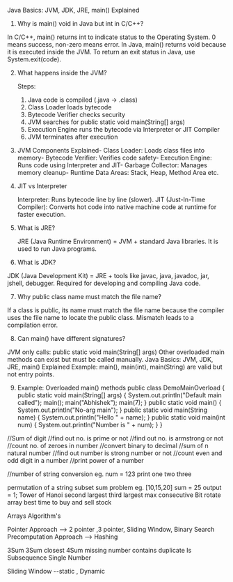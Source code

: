 Java Basics: JVM, JDK, JRE, main() Explained

1.  Why is main() void in Java but int in C/C++?

In C/C++, main() returns int to indicate status to the Operating System. 0 means success, non-zero means error.
In Java, main() returns void because it is executed inside the JVM. To return an exit status in Java, use
System.exit(code).

2.  What happens inside the JVM?

    Steps:

    1. Java code is compiled (.java -> .class)
    2. Class Loader loads bytecode
    3. Bytecode Verifier checks security
    4. JVM searches for public static void main(String[] args)
    5. Execution Engine runs the bytecode via Interpreter or JIT Compiler
    6. JVM terminates after execution

3.  JVM Components Explained-
    Class Loader: Loads class files into memory-
    Bytecode Verifier: Verifies code safety-
    Execution Engine: Runs code using Interpreter and JIT-
    Garbage Collector: Manages memory cleanup-
    Runtime Data Areas: Stack, Heap, Method Area etc.

4.  JIT vs Interpreter

    Interpreter: Runs bytecode line by line (slower).
    JIT (Just-In-Time Compiler): Converts hot code into native machine code at runtime for faster execution.

5.  What is JRE?

    JRE (Java Runtime Environment) = JVM + standard Java libraries.
    It is used to run Java programs.

6.  What is JDK?

JDK (Java Development Kit) = JRE + tools like javac, java, javadoc, jar, jshell, debugger.
Required for developing and compiling Java code.

7.  Why public class name must match the file name?

If a class is public, its name must match the file name because the compiler uses the file name to locate the public class.
Mismatch leads to a compilation error.

8.  Can main() have different signatures?

JVM only calls: public static void main(String[] args)
Other overloaded main methods can exist but must be called manually.
Java Basics: JVM, JDK, JRE, main() Explained
Example: main(), main(int), main(String) are valid but not entry points.

9.  Example: Overloaded main() methods
    public class DemoMainOverload {
    public static void main(String[] args) {
    System.out.println("Default main called");
    main();
    main("Abhishek");
    main(7);
    }
    public static void main() { System.out.println("No-arg main"); }
    public static void main(String name) { System.out.println("Hello " + name); }
    public static void main(int num) { System.out.println("Number is " + num); }
    }


//Sum of digit
//find out no. is prime or not
//find out no. is armstrong or not
//count no. of zeroes in number
//convert binary to decimal
//sum of n natural number
//find out number is strong number or not
//count even and odd digit in a number
//print power of a number

//number of string conversion
eg. num = 123
print one two three


permutation of a string
subset sum problem 
eg. [10,15,20]
sum = 25
output = 1;
Tower of Hanoi
second largest
third largest
max consecutive Bit
rotate array
best time to buy and sell stock



Arrays Algorithm's

Pointer Approach --> 2 pointer ,3 pointer, Sliding Window, Binary Search
Precomputation Approach -->
Hashing


3Sum
3Sum closest
4Sum
missing number
contains duplicate
Is Subsequence
Single Number

Sliding Window --static , Dynamic
